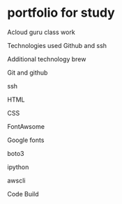 # portfolio for study  
Acloud guru class work

Technologies used Github and ssh

Additional technology  brew

Git and github

ssh

HTML

CSS

FontAwsome

Google fonts

boto3

ipython

awscli

Code Build
